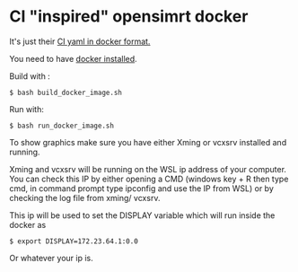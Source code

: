 # CI "inspired" opensimrt docker

It's just their [CI yaml in docker format. ](https://github.com/mitkof6/OpenSimRT)


You need to have [docker installed](https://docs.docker.com/get-docker/).

Build with :

    $ bash build_docker_image.sh

Run with:

    $ bash run_docker_image.sh


To show graphics make sure you have either Xming or vcxsrv installed and running. 

Xming and vcxsrv will be running on the WSL ip address of your computer. You can check this IP by either opening a CMD (windows key + R then type cmd, in command prompt type ipconfig and use the IP from WSL) or by checking the log file from xming/ vcxsrv.

This ip will be used to set the DISPLAY variable which will run inside the docker as

    $ export DISPLAY=172.23.64.1:0.0

Or whatever your ip is. 

